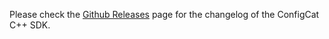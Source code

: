 Please check the [Github Releases](https://github.com/configcat/cpp-sdk/releases) page for the changelog of the ConfigCat C++ SDK.
